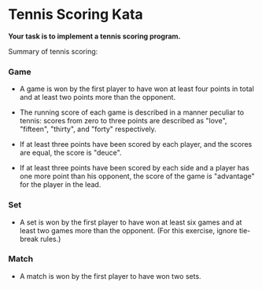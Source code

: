 # Tennis Scoring Kata #

**Your task is to implement a tennis scoring program.**

Summary of tennis scoring:

### Game ###

- A game is won by the first player to have won at least four points in total and at least two points more than the opponent.

- The running score of each game is described in a manner peculiar to tennis: scores from zero to three points are described as "love", "fifteen", "thirty", and "forty" respectively.

- If at least three points have been scored by each player, and the scores are equal, the score is "deuce".

- If at least three points have been scored by each side and a player has one more point than his opponent, the score of the game is "advantage" for the player in the lead.


### Set ###

- A set is won by the first player to have won at least six games and at least two games more than the opponent. (For this exercise, ignore tie-break rules.)


### Match ###

- A match is won by the first player to have won two sets.
